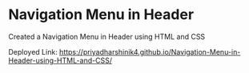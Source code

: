 # Navigation Menu in Header
Created a Navigation Menu in Header using HTML and CSS

Deployed Link:
https://priyadharshinik4.github.io/Navigation-Menu-in-Header-using-HTML-and-CSS/
